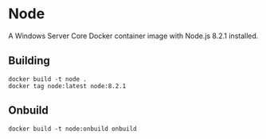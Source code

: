 # Node

A Windows Server Core Docker container image with Node.js 8.2.1 installed.

## Building

```
docker build -t node .
docker tag node:latest node:8.2.1
```

## Onbuild

```
docker build -t node:onbuild onbuild
```
